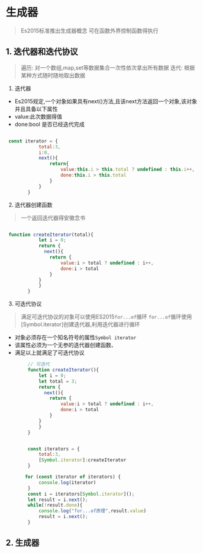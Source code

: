 # 生成器

> Es2015标准推出生成器概念
> 可在函数外界控制函数得执行

## 1. 迭代器和迭代协议

> 遍历: 对一个数组,map,set等数据集合一次性依次拿出所有数据
> 迭代: 根据某种方式随时随地取出数据

1. 迭代器

- Es2015规定,一个对象如果具有next()方法,且该next方法返回一个对象,该对象并且具备以下属性
- value:此次数据得值
- done:bool 是否已经迭代完成

```js

 const iterator = {
            total:3,
            i:0,
            next(){
                return{
                    value:this.i > this.total ? undefined : this.i++,
                    done:this.i > this.total
                }
            }
        }

```

2. 迭代器创建函数

> 一个返回迭代器得安徽念书

```js

 function createIterator(total){
            let i = 0;
            return {
              next(){
                return {
                    value:i > total ? undefined : i++,
                    done:i > total
                }
            }
            }
        }

```

3. 可迭代协议

> 满足可迭代协议的对象可以使用ES2015```for...of```循环
> ```for...of```循环使用[Symbol.iterator]创建迭代器,利用迭代器进行循环

- 对象必须存在一个知名符号的属性`Symbol iterator`
- 该属性必须为一个无参的迭代器创建函数、
- 满足以上就满足了可迭代协议

```js
        // 可迭代
        function createIterator(){
            let i = 0;
            let total = 3;
            return {
              next(){
                return {
                    value:i > total ? undefined : i++,
                    done:i > total
                }
            }
            }
        }


        const iterators = {
            total:3,
            [Symbol.iterator]:createIterator
        }

       for (const iterator of iterators) {
            console.log(iterator)
        }
        const i = iterators[Symbol.iterator]();
        let result = i.next();
        while(!result.done){
            console.log("for...of原理",result.value)
            result = i.next();
        }

```

## 2. 生成器